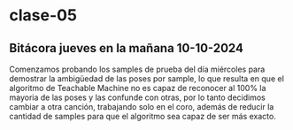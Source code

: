 # clase-05
## Bitácora jueves en la mañana 10-10-2024

Comenzamos probando los samples de prueba del día miércoles para demostrar la ambigüedad de las poses por sample, lo que resulta en que el algoritmo de Teachable Machine no es capaz de reconocer al 100% la mayoria de las poses y las confunde con otras, por lo tanto decidimos cambiar a otra canción, trabajando solo en el coro, además de reducir la cantidad de samples para que el algoritmo sea capaz de ser más exacto.

